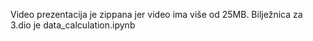 Video prezentacija je zippana jer video ima više od 25MB.
Bilježnica za 3.dio je data_calculation.ipynb

